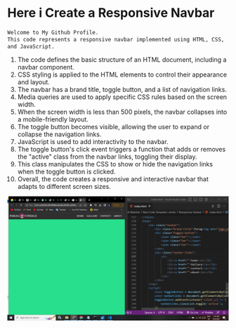 # Here i Create a Responsive Navbar

```
Welcome to My Github Profile.
This code represents a responsive navbar implemented using HTML, CSS, and JavaScript.
```

1) The code defines the basic structure of an HTML document, including a navbar component.
2) CSS styling is applied to the HTML elements to control their appearance and layout.
3) The navbar has a brand title, toggle button, and a list of navigation links.
4) Media queries are used to apply specific CSS rules based on the screen width.
5) When the screen width is less than 500 pixels, the navbar collapses into a mobile-friendly layout.
6) The toggle button becomes visible, allowing the user to expand or collapse the navigation links.
7) JavaScript is used to add interactivity to the navbar.
8) The toggle button's click event triggers a function that adds or removes the "active" class from the navbar links, toggling their display.
9) This class manipulates the CSS to show or hide the navigation links when the toggle button is clicked.
10) Overall, the code creates a responsive and interactive navbar that adapts to different screen sizes.

![image](https://github.com/ParagUnhale1998/Responsive-navbar/blob/main/Thumbanail.png)
